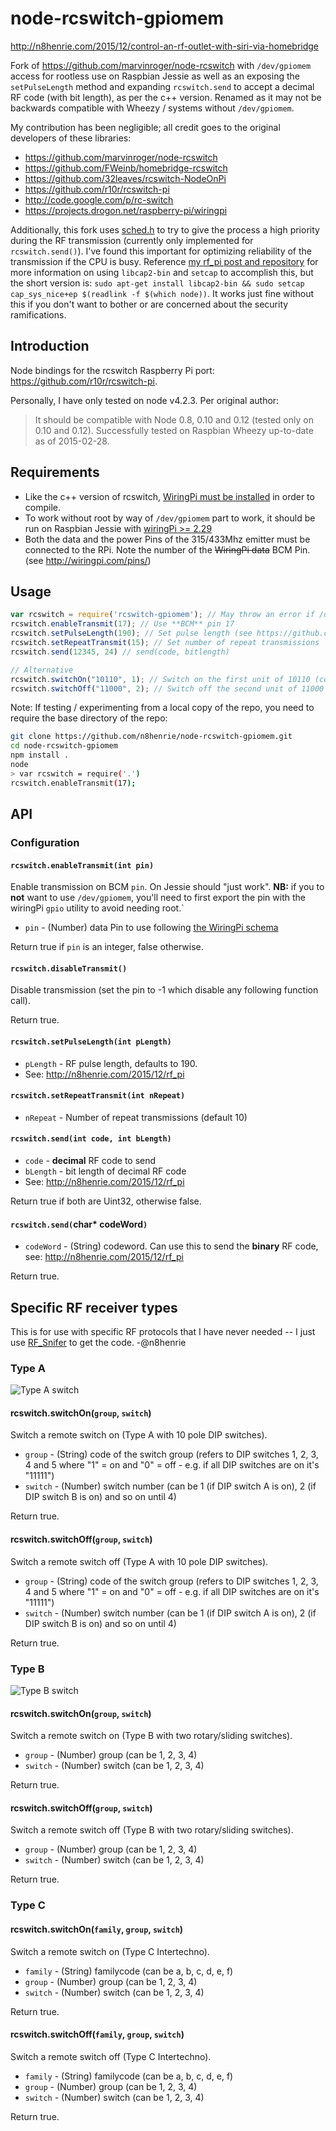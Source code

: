 # node-rcswitch-gpiomem

<http://n8henrie.com/2015/12/control-an-rf-outlet-with-siri-via-homebridge>

Fork of <https://github.com/marvinroger/node-rcswitch> with `/dev/gpiomem`
access for rootless use on Raspbian Jessie as well as an exposing
the `setPulseLength` method and expanding `rcswitch.send` to accept a decimal
RF code (with bit length), as per the c++ version. Renamed as it may not be
backwards compatible with Wheezy / systems without `/dev/gpiomem`.

My contribution has been negligible; all credit goes to the original developers
of these libraries:

- <https://github.com/marvinroger/node-rcswitch>
- <https://github.com/FWeinb/homebridge-rcswitch>
- <https://github.com/32leaves/rcswitch-NodeOnPi>
- <https://github.com/r10r/rcswitch-pi>
- <http://code.google.com/p/rc-switch>
- <https://projects.drogon.net/raspberry-pi/wiringpi>

Additionally, this fork uses
[sched.h](http://pubs.opengroup.org/onlinepubs/007908775/xsh/sched.h.html) to
try to give the process a high priority during the RF transmission (currently
only implemented for `rcswitch.send()`). I've found this important for
optimizing reliability of the transmission if the CPU is busy. Reference [my
rf_pi post and
repository](http://n8henrie.com/2015/12/rf_pi-control-rf-outlets-from-your-raspberry-pi-without-sudo-or-root/)
for more information on using `libcap2-bin` and `setcap` to accomplish this,
but the short version is: `sudo apt-get install libcap2-bin && sudo setcap
cap_sys_nice+ep $(readlink -f $(which node))`. It works just fine without this
if you don't want to bother or are concerned about the security ramifications.

## Introduction

Node bindings for the rcswitch Raspberry Pi port: <https://github.com/r10r/rcswitch-pi>.

Personally, I have only tested on node v4.2.3. Per original author:

> It should be compatible with Node 0.8, 0.10 and 0.12 (tested only on 0.10 and
> 0.12). Successfully tested on Raspbian Wheezy up-to-date as of 2015-02-28.

## Requirements

- Like the c++ version of rcswitch, [WiringPi must be
  installed](https://projects.drogon.net/raspberry-pi/wiringpi/download-and-install/)
  in order to compile.
- To work without root by way of `/dev/gpiomem` part to work, it should be run
  on Raspbian Jessie with [wiringPi >=
  2.29](wiringpi.com/wiringpi-update-to-2-29/)
- Both the data and the power Pins of the 315/433Mhz emitter must be connected
  to the RPi. Note the number of the ~~WiringPi data~~ BCM Pin. (see
  http://wiringpi.com/pins/)

## Usage

```javascript
var rcswitch = require('rcswitch-gpiomem'); // May throw an error if /dev/gpiomem is not accessible
rcswitch.enableTransmit(17); // Use **BCM** pin 17
rcswitch.setPulseLength(190); // Set pulse length (see https://github.com/n8henrie/rf_pi)
rcswitch.setRepeatTransmit(15); // Set number of repeat transmissions
rcswitch.send(12345, 24) // send(code, bitlength)

// Alternative
rcswitch.switchOn("10110", 1); // Switch on the first unit of 10110 (code 1x23x) group
rcswitch.switchOff("11000", 2); // Switch off the second unit of 11000 (code 12xxx) group
```

Note: If testing / experimenting from a local copy of the repo, you need to
require the base directory of the repo:

```bash
git clone https://github.com/n8henrie/node-rcswitch-gpiomem.git
cd node-rcswitch-gpiomem
npm install .
node
> var rcswitch = require('.')
rcswitch.enableTransmit(17);
```

## API

### Configuration

#### `rcswitch.enableTransmit(int pin)`

Enable transmission on BCM `pin`. On Jessie should "just work". **NB:** if you to **not** want to use `/dev/gpiomem`, you'll need to first export the pin with the wiringPi `gpio` utility to avoid needing root.`

- `pin` - (Number) data Pin to use following [the WiringPi schema](http://wiringpi.com/pins/)

Return true if `pin` is an integer, false otherwise.

#### `rcswitch.disableTransmit()`

Disable transmission (set the pin to -1 which disable any following function call).

Return true.

#### `rcswitch.setPulseLength(int pLength)`

- `pLength` - RF pulse length, defaults to 190.
- See: <http://n8henrie.com/2015/12/rf_pi>

#### `rcswitch.setRepeatTransmit(int nRepeat)`

- `nRepeat` - Number of repeat transmissions (default 10)

#### `rcswitch.send(int code, int bLength)`

- `code` - **decimal** RF code to send
- `bLength` - bit length of decimal RF code
- See: <http://n8henrie.com/2015/12/rf_pi>

Return true if both are Uint32, otherwise false.

#### `rcswitch.send(`char* codeWord`)`

- `codeWord` - (String) codeword. Can use this to send the **binary** RF code,
see: <http://n8henrie.com/2015/12/rf_pi>

Return true.

## Specific RF receiver types

This is for use with specific RF protocols that I have never needed -- I just
use [RF_Snifer](https://github.com/n8henrie/rf_pi) to get the code. -@n8henrie

### Type A

![Type A switch](https://raw.github.com/n8henrie/node-rcswitch-gpiomem/master/img/type_a.jpg "Type A switch")

#### rcswitch.switchOn(`group`, `switch`)

Switch a remote switch on (Type A with 10 pole DIP switches).

* `group` - (String) code of the switch group (refers to DIP switches 1, 2, 3, 4 and 5 where "1" = on and "0" = off - e.g. if all DIP switches are on it's "11111")
* `switch` - (Number) switch number (can be 1 (if DIP switch A is on), 2 (if DIP switch B is on) and so on until 4)

Return true.

#### rcswitch.switchOff(`group`, `switch`)

Switch a remote switch off (Type A with 10 pole DIP switches).

* `group` - (String) code of the switch group (refers to DIP switches 1, 2, 3, 4 and 5 where "1" = on and "0" = off - e.g. if all DIP switches are on it's "11111")
* `switch` - (Number) switch number (can be 1 (if DIP switch A is on), 2 (if DIP switch B is on) and so on until 4)

Return true.

### Type B

![Type B switch](https://raw.github.com/n8henrie/node-rcswitch-gpiomem/master/img/type_b.jpg "Type B switch")

#### rcswitch.switchOn(`group`, `switch`)

Switch a remote switch on (Type B with two rotary/sliding switches).

* `group` - (Number) group (can be 1, 2, 3, 4)
* `switch` - (Number) switch (can be 1, 2, 3, 4)

Return true.

#### rcswitch.switchOff(`group`, `switch`)

Switch a remote switch off (Type B with two rotary/sliding switches).

* `group` - (Number) group (can be 1, 2, 3, 4)
* `switch` - (Number) switch (can be 1, 2, 3, 4)

Return true.

### Type C

#### rcswitch.switchOn(`family`, `group`, `switch`)

Switch a remote switch on (Type C Intertechno).

* `family` - (String) familycode (can be a, b, c, d, e, f)
* `group` - (Number) group (can be 1, 2, 3, 4)
* `switch` - (Number) switch (can be 1, 2, 3, 4)

Return true.

#### rcswitch.switchOff(`family`, `group`, `switch`)

Switch a remote switch off (Type C Intertechno).

* `family` - (String) familycode (can be a, b, c, d, e, f)
* `group` - (Number) group (can be 1, 2, 3, 4)
* `switch` - (Number) switch (can be 1, 2, 3, 4)

Return true.
